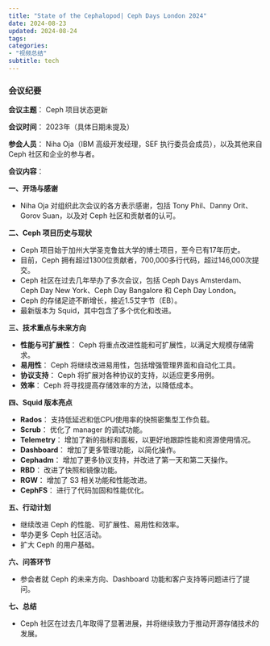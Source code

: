 ```yaml
---
title: "State of the Cephalopod| Ceph Days London 2024"
date: 2024-08-23
updated: 2024-08-24
tags:
categories:
- "视频总结"
subtitle: tech
---
```





### 会议纪要

**会议主题**： Ceph 项目状态更新

**会议时间**： 2023年（具体日期未提及）

**参会人员**： Niha Oja（IBM 高级开发经理，SEF 执行委员会成员），以及其他来自 Ceph 社区和企业的参与者。

**会议内容**：

**一、开场与感谢**

- Niha Oja 对组织此次会议的各方表示感谢，包括 Tony Phil、Danny Orit、Gorov Suan，以及对 Ceph 社区和贡献者的认可。

**二、Ceph 项目历史与现状**

- Ceph 项目始于加州大学圣克鲁兹大学的博士项目，至今已有17年历史。
- 目前，Ceph 拥有超过1300位贡献者，700,000多行代码，超过146,000次提交。
- Ceph 社区在过去几年举办了多次会议，包括 Ceph Days Amsterdam、Ceph Day New York、Ceph Day Bangalore 和 Ceph Day London。
- Ceph 的存储足迹不断增长，接近1.5艾字节（EB）。
- 最新版本为 Squid，其中包含了多个优化和改进。

**三、技术重点与未来方向**

- **性能与可扩展性**： Ceph 将重点改进性能和可扩展性，以满足大规模存储需求。
- **易用性**： Ceph 将继续改进易用性，包括增强管理界面和自动化工具。
- **协议支持**： Ceph 将扩展对各种协议的支持，以适应更多用例。
- **效率**： Ceph 将寻找提高存储效率的方法，以降低成本。

**四、Squid 版本亮点**

- **Rados**： 支持低延迟和低CPU使用率的快照密集型工作负载。
- **Scrub**： 优化了 manager 的调试功能。
- **Telemetry**： 增加了新的指标和面板，以更好地跟踪性能和资源使用情况。
- **Dashboard**： 增加了更多管理功能，以简化操作。
- **Cephadm**： 增加了更多协议支持，并改进了第一天和第二天操作。
- **RBD**： 改进了快照和镜像功能。
- **RGW**： 增加了 S3 相关功能和性能改进。
- **CephFS**： 进行了代码加固和性能优化。

**五、行动计划**

- 继续改进 Ceph 的性能、可扩展性、易用性和效率。
- 举办更多 Ceph 社区活动。
- 扩大 Ceph 的用户基础。

**六、问答环节**

- 参会者就 Ceph 的未来方向、Dashboard 功能和客户支持等问题进行了提问。

**七、总结**

- Ceph 社区在过去几年取得了显著进展，并将继续致力于推动开源存储技术的发展。